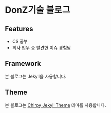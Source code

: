 # DonZ기술 블로그

## Features

- CS 공부
- 회사 업무 중 발견한 이슈 경험담

## Framework

본 블로그는 Jekyll을 사용합니다.

## Theme

본 블로그는 [Chirpy Jekyll Theme][테마] 테마를 사용합니다.

[지킬]: https://jekyllrb.com/
[테마]: https://github.com/cotes2020/jekyll-theme-chirpy
